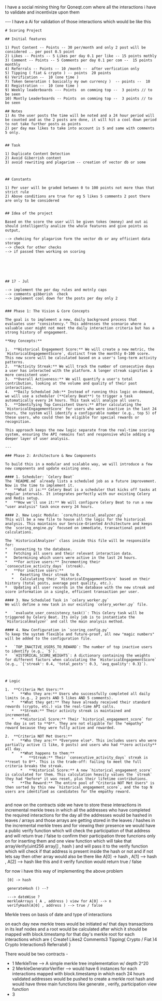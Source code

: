 I have a social mining thing for Qoneqt.com where all the interactions i have to validate and incentivize upon them 

--- I have a Ai for validation of those interactions which would be like this 
 ```
 # Scoring Project

## Initial features

1) Post Content -- Points -- 30 per/month and only 2 post will be considered .. per post 0.5 point
2) Likes -- Points -- 5 Likes per day 0.1 per like -- 15 points mothly
3) Comment -- Points -- 5 Comments per day 0.1 per com --  15 points monthly
4) Referrals -- Points -- 10 /month --  after verfication only 
5) Tipping ( fiat & crypto ) -- points  20 points   
6) Verification --  10 (one time )
7) Token Generation ( basically my own currency )  -- points --  10  
8) Registration --  10 (one time )
9) Weekly leaderboards --- Points  on comming top --  3 points // to be seen
10) Montly Leaderboards -- Points  on comming top --  3 points // to be seen

## Notes
1) As the user posts the time will be noted and a 24 hour period will be counted and as the 2 posts are done, it will hit a cool down period to not take further posts as points
2) per day max likes to take into account is 5 and same with comments 5 only. 


## Task 

1) Duplicate Content Detection
2) Avoid Giberrish content
3) avoid rewriting and plagarism -- creation of vector db or some



## Constants

1) Per user will be graded between 0 to 100 points not more than that strict rule
2) Above conditions are true for eg 5 likes 5 comments 2 post there are only to be considered 


## Idea of the project

Based on the score the user will be given tokes (money) and out ai should intelligently analize the whole features and give points as output,

--> chekcing for plagarism form the vector db or any efficient data storage
--> check for other checks 
--> if passed then working on scoring






## 17 - Jul 

--> implement the per day rules and motnly caps 
--> comments gibberish  check 
--> implement cool down for the posts per day only 2


### Phase 1: The Vision & Core Concepts

The goal is to implement a new, daily background process that evaluates user "consistency." This addresses the scenario where a valuable user might not meet the daily interaction criteria but has a strong history of engagement.

**Key Concepts:**

1.  **Historical Engagement Score:** We will create a new metric, the `HistoricalEngagementScore`, distinct from the monthly 0-100 score. This new score will be calculated based on a user's long-term activity patterns.
2.  **Activity Streak:** We will track the number of consecutive days a user has interacted with the platform. A longer streak signifies a more consistent user.
3.  **Overall Activeness:** We will quantify a user's total contribution, looking at the volume and quality of their past interactions.
4.  **Daily Scheduled Job:** Instead of running this logic on-demand, we will use a scheduler (**Celery Beat**) to trigger a task automatically every 24 hours. This task will analyze all users.
5.  **Identifying Top Consistent Users:** After calculating the `HistoricalEngagementScore` for users who were inactive in the last 24 hours, the system will identify a configurable number (e.g., top 5) of these users, who could then be eligible for special rewards or recognition.

This approach keeps the new logic separate from the real-time scoring system, ensuring the API remains fast and responsive while adding a deeper layer of user analysis.

---

### Phase 2: Architecture & New Components

To build this in a modular and scalable way, we will introduce a few new components and update existing ones.

#### 1. Scheduler: `Celery Beat`
The `README.md` already lists a scheduled job as a future improvement. Now is the time to implement it.
*   **What it is:** Celery Beat is a scheduler that kicks off tasks at regular intervals. It integrates perfectly with our existing Celery and Redis setup.
*   **How we'll use it:** We will configure Celery Beat to run a new "user analysis" task once every 24 hours.

#### 2. New Logic Module: `core/historical_analyzer.py`
This will be a new file to house all the logic for the historical analysis. This maintains our Service-Oriented Architecture and keeps the `scoring_engine.py` focused on immediate, transactional point calculations.

The `HistoricalAnalyzer` class inside this file will be responsible for:
*   Connecting to the database.
*   Fetching all users and their relevant interaction data.
*   Determining which users were active in the last 24 hours.
*   **For active users:** Incrementing their `consecutive_activity_days` (streak).
*   **For inactive users:**
    *   Resetting their streak to 0.
    *   Calculating their `HistoricalEngagementScore` based on their history (total posts, average post quality, etc.).
*   Updating all user records in the database with the new streak and score information in a single, efficient transaction per user.

#### 3. New Scheduled Task in `celery_worker.py`
We will define a new task in our existing `celery_worker.py` file.

*   `evaluate_user_consistency_task()`: This Celery task will be triggered by Celery Beat. Its only job is to instantiate the `HistoricalAnalyzer` and call the main analysis method.

#### 4. New Configuration in `scoring_config.py`
To keep the system flexible and future-proof, all new "magic numbers" will be added to the configuration file.

*   `TOP_INACTIVE_USERS_TO_REWARD`: The number of top inactive users to identify (e.g., `5`).
*   `HISTORICAL_SCORE_WEIGHTS`: A dictionary containing the weights for different factors when calculating the `HistoricalEngagementScore` (e.g., `{'streak': 0.4, 'total_posts': 0.3, 'avg_quality': 0.3}`).



# Logic

1.  **Criteria Met Users:**
    *   **Who they are:** Users who successfully completed all daily limits (e.g., 2 posts AND 5 likes AND 5 comments).
    *   **What they get:** They have already received their standard rewards (crypto, etc.) via the real-time API calls.
    *   **Streak:** Their activity streak is maintained and incremented.
    *   **Historical Score:** Their `historical_engagement_score` for the day is set to **0**. They are not eligible for the "empathy" reward because they were fully active and rewarded.

2.  **Criteria NOT Met Users:**
    *   **Who they are:** *Everyone else*. This includes users who were partially active (1 like, 0 posts) and users who had **zero activity** all day.
    *   **What happens to them:**
        *   **Streak:** Their `consecutive_activity_days` streak is **reset to 0**. This is the trade-off: failing to meet the full criteria breaks the streak.
        *   **Historical Score:** A new `historical_engagement_score` is calculated for them. This calculation heavily values the `streak` they had *before* it was reset, plus their lifetime contributions.
    *   **The Reward:** The entire pool of "Criteria NOT Met Users" is then sorted by this new `historical_engagement_score`, and the top N users are identified as candidates for the empathy reward.


```

and now on the contracts side we have to store these interactions in incremental merkle trees in which all the addresses who have completed the required interactions for the day all the addresses would be hashed in leaves / arrays and those arrays are getting stored in the leaves / hashes in the incremental merkle trees and for viewing their presence we would have a public verify function which will check the participation of that address and will return true / false to confirm their participation three funcrions only on for inserting them and one view function which will take that arrayVerify(uint256 array[] , hash ) and will pass it to the verify function which will check if that address is present inside the hash or not and if not lets say then other array would also be there like A[0] -> hash , A[1] --> hash , A[2] --> hash like this and it verify function would  return true / false 


for now i have this way of implementing the above problem 
```
 [0] -> hash 

 generateHash () --? 

 ---> dateWise ? 
 merkleArrays ( A , address ) view for A[0] --> n 
 verifyHash(A[0] , address ) --> true / false 
 ```

Merkle trees on basis of date and type of interactions 

on each day new merkle trees would be initiated w/ that days transactions in its leaf nodes and a root would be calculated after which it should be mapped with block.timestamp for that day's merkle root for each interactions which are            { Create1
Likes2
Comments3
Tipping( Crypto / Fiat )4
Crypto Interactions5
Referrals6
}

There would be two contracts -
   - 1 MerkleTree --> A simple merkle tree implementation w/ depth 2^20
   - 2 MerkleGeneratorVerifier --> would have 6 instances for each interactions mapped with block.timestamp in which each 24 hours validated addresses would be pushed to create a merkle root hash and would have three main functions like generate , verify, participation view function 
   - 3 